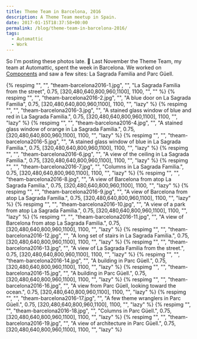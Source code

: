 ```yaml
---
title: Theme Team in Barcelona, 2016
description: A Theme Team meetup in Spain.
date: 2017-01-15T18:37:58+00:00
permalink: /blog/theme-team-in-barcelona-2016/
tags:
  - Automattic
  - Work
---
```


So I'm posting these photos late. 🙂 Last November the Theme Team, my team at Automattic, spent the week in Barcelona. We worked on [Components](http://components.underscores.me) and saw a few sites: La Sagrada Familia and Parc Güell.

{% respimg "", "", "theam-barcelona2016-1.jpg", "", "La Sagrada Familia from the street", 0.75, [320,480,640,800,960,1100], 1100, "", "" %}
{% respimg "", "", "theam-barcelona2016-2.jpg", "", "A blue door on La Sagrada Familia", 0.75, [320,480,640,800,960,1100], 1100, "", "lazy" %}
{% respimg "", "", "theam-barcelona2016-3.jpg", "", "A stained glass window of blue and red in La Sagrada Familia.", 0.75, [320,480,640,800,960,1100], 1100, "", "lazy" %}
{% respimg "", "", "theam-barcelona2016-4.jpg", "", "A stained glass window of orange in La Sagrada Familia.", 0.75, [320,480,640,800,960,1100], 1100, "", "lazy" %}
{% respimg "", "", "theam-barcelona2016-5.jpg", "", "A stained glass window of blue in La Sagrada Familia.", 0.75, [320,480,640,800,960,1100], 1100, "", "lazy" %}
{% respimg "", "", "theam-barcelona2016-6.jpg", "", "A view of the ceiling in La Sagrada Familia.", 0.75, [320,480,640,800,960,1100], 1100, "", "lazy" %}
{% respimg "", "", "theam-barcelona2016-7.jpg", "", "Columns in La Sagrada Familia.", 0.75, [320,480,640,800,960,1100], 1100, "", "lazy" %}
{% respimg "", "", "theam-barcelona2016-8.jpg", "", "A view of Barcelona from atop La Sagrada Familia.", 0.75, [320,480,640,800,960,1100], 1100, "", "lazy" %}
{% respimg "", "", "theam-barcelona2016-9.jpg", "", "A view of Barcelona from atop La Sagrada Familia.", 0.75, [320,480,640,800,960,1100], 1100, "", "lazy" %}
{% respimg "", "", "theam-barcelona2016-10.jpg", "", "A view of a park from atop La Sagrada Familia.", 0.75, [320,480,640,800,960,1100], 1100, "", "lazy" %}
{% respimg "", "", "theam-barcelona2016-11.jpg", "", "A view of Barcelona from atop La Sagrada Familia.", 0.75, [320,480,640,800,960,1100], 1100, "", "lazy" %}
{% respimg "", "", "theam-barcelona2016-12.jpg", "", "A long set of stairs in La Sagrada Familia.", 0.75, [320,480,640,800,960,1100], 1100, "", "lazy" %}
{% respimg "", "", "theam-barcelona2016-13.jpg", "", "A view of La Sagrada Familia from the street.", 0.75, [320,480,640,800,960,1100], 1100, "", "lazy" %}
{% respimg "", "", "theam-barcelona2016-14.jpg", "", "A building in Parc Güell.", 0.75, [320,480,640,800,960,1100], 1100, "", "lazy" %}
{% respimg "", "", "theam-barcelona2016-15.jpg", "", "A building in Parc Güell.", 0.75, [320,480,640,800,960,1100], 1100, "", "lazy" %}
{% respimg "", "", "theam-barcelona2016-16.jpg", "", "A view from Parc Güell, looking toward the ocean.", 0.75, [320,480,640,800,960,1100], 1100, "", "lazy" %}
{% respimg "", "", "theam-barcelona2016-17.jpg", "", "A few theme wranglers in Parc Güell.", 0.75, [320,480,640,800,960,1100], 1100, "", "lazy" %}
{% respimg "", "", "theam-barcelona2016-18.jpg", "", "Columns in Parc Güell.", 0.75, [320,480,640,800,960,1100], 1100, "", "lazy" %}
{% respimg "", "", "theam-barcelona2016-19.jpg", "", "A view of architecture in Parc Güell.", 0.75, [320,480,640,800,960,1100], 1100, "", "lazy" %}
